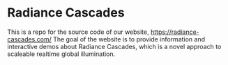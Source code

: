 # Radiance Cascades
This is a repo for the source code of our website, https://radiance-cascades.com/
The goal of the website is to provide information and interactive demos about Radiance Cascades, which is a novel approach to scaleable realtime global illumination.
